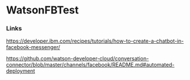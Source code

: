 # WatsonFBTest


### Links
https://developer.ibm.com/recipes/tutorials/how-to-create-a-chatbot-in-facebook-messenger/

https://github.com/watson-developer-cloud/conversation-connector/blob/master/channels/facebook/README.md#automated-deployment
